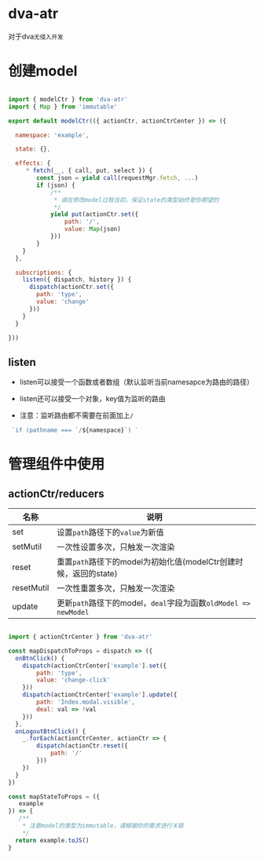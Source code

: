 # dva-atr
对于dva`无侵入开发`

# 创建model

```javascript

import { modelCtr } from 'dva-atr'
import { Map } from 'immutable'

export default modelCtr(({ actionCtr, actionCtrCenter }) => ({

  namespace: 'example',

  state: {},

  effects: {
     * fetch(__, { call, put, select }) {
        const json = yield call(requestMgr.fetch, ...)
        if (json) {
            /**
             * 请在修改model过程当初，保证state的类型始终是你期望的
             */
            yield put(actionCtr.set({
                path: '/',
                value: Map(json)
            }))
        }
    }
  },

  subscriptions: {
    listen({ dispatch, history }) {
      dispatch(actionCtr.set({
        path: 'type',
        value: 'change'
      }))
    }
  }

}))

```
## listen

- listen可以接受一个函数或者数组（默认监听当前namesapce为路由的路径）

- listen还可以接受一个对象，key值为监听的路由

- 注意：监听路由都不需要在前面加上`/`

```javascript
 `if (pathname === `/${namespace}`) `
```

# 管理组件中使用

## actionCtr/reducers

|名称|说明|
|-- |-- |
|set|设置`path`路径下的`value`为新值|
|setMutil|一次性设置多次，只触发一次渲染|
|reset|重置`path`路径下的model为初始化值(modelCtr创建时候，返回的state)|
|resetMutil|一次性重置多次，只触发一次渲染|
|update|更新`path`路径下的model，`deal`字段为函数`oldModel => newModel`|

```javascript

import { actionCtrCenter } from 'dva-atr'

const mapDispatchToProps = dispatch => ({
  onBtnClick() {
    dispatch(actionCtrCenter['example'].set({
        path: 'type',
        value: 'change-click'
    }))
    dispatch(actionCtrCenter['example'].update({
        path: 'Index.modal.visible',
        deal: val => !val
    }))
  },
  onLogoutBtnClick() {
    _.forEach(actionCtrCenter, actionCtr => {
        dispatch(actionCtr.reset({
            path: '/'
        }))
    })
  }
})

const mapStateToProps = ({
   example
}) => {
   /**
    * 注意model的类型为immutable，请根据你的需求进行关联
    */  
  return example.toJS()
}


```


